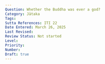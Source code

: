 ```yaml
---
Question: Whether the Buddha was ever a god?
Category: Jātaka
Tags:
Sutta References: ITI 22
Date Entered: March 26, 2025
Last Revised:
Review Status: Not started
Level: 
Priority: 
Number: 
Draft: true
---
```

